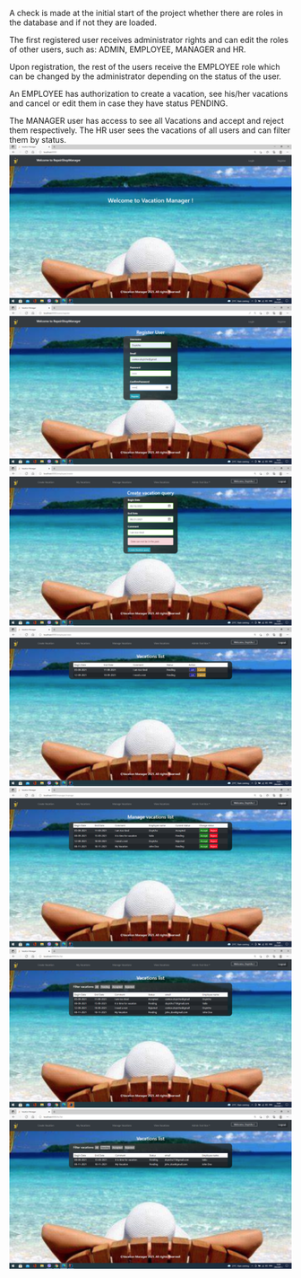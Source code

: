 A check is made at the initial start of the project whether there are roles in the database and if not they are loaded. 

The first registered user receives administrator rights and can edit the roles of other users, such as: ADMIN, EMPLOYEE, MANAGER and HR. 

Upon registration, the rest of the users receive the EMPLOYEE role which can be changed by the administrator depending on the status of the user. 

An EMPLOYEE has authorization to create a vacation, see his/her vacations and cancel or edit them in case they have status PENDING. 

The MANAGER user has access to see all Vacations and accept and reject them respectively. The HR user sees  the vacations of all users and can filter them by status.
![img.png](resources/screenshots/img.png)![img_1.png](resources/screenshots/img_1.png)![img_2.png](resources/screenshots/img_2.png)![img_3.png](resources/screenshots/img_3.png)![img_4.png](resources/screenshots/img_4.png)![img_5.png](resources/screenshots/img_5.png)![img_6.png](resources/screenshots/img_6.png)
